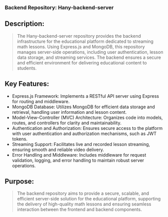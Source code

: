 ### Backend Repository: Hany-backend-server

## Description:
> The Hany-backend-server repository provides the backend infrastructure for the educational platform dedicated to streaming math lessons. Using Express.js and MongoDB, this repository manages server-side operations, including user authentication, lesson data storage, and streaming services. The backend ensures a secure and efficient environment for delivering educational content to students.

## Key Features:

- Express.js Framework: Implements a RESTful API server using Express for routing and middleware.
- MongoDB Database: Utilizes MongoDB for efficient data storage and retrieval, handling user information and lesson content.
- Model-View-Controller (MVC) Architecture: Organizes code into models, routes, and controllers for clarity and maintainability.
- Authentication and Authorization: Ensures secure access to the platform with user authentication and authorization mechanisms, such as JWT tokens.
- Streaming Support: Facilitates live and recorded lesson streaming, ensuring smooth and reliable video delivery.
- Error Handling and Middleware: Includes middleware for request validation, logging, and error handling to maintain robust server operations.

## Purpose:
> The backend repository aims to provide a secure, scalable, and efficient server-side solution for the educational platform, supporting the delivery of high-quality math lessons and ensuring seamless interaction between the frontend and backend components.
